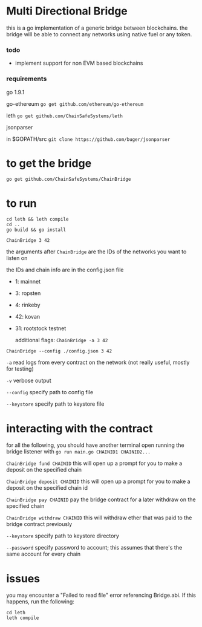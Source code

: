# Multi Directional Bridge

this is a go implementation of a generic bridge between blockchains. the bridge will be able to connect any networks using native fuel or any token.

### todo
* implement support for non EVM based blockchains

### requirements
go 1.9.1

go-ethereum
`go get github.com/ethereum/go-ethereum`

leth
`go get github.com/ChainSafeSystems/leth`

jsonparser

in $GOPATH/src
`git clone https://github.com/buger/jsonparser`

# to get the bridge
`go get github.com/ChainSafeSystems/ChainBridge`

# to run
```
cd leth && leth compile
cd ..
go build && go install
```

`ChainBridge 3 42`
  
  the arguments after `ChainBridge` are the IDs of the networks you want to listen on
  
  the IDs and chain info are in the config.json file

* 1: mainnet

* 3: ropsten

* 4: rinkeby

* 42: kovan

* 31: rootstock testnet
  
  additional flags:
 `ChainBridge -a 3 42`
 
 `ChainBridge --config ./config.json 3 42`
 
 `-a` read logs from every contract on the network (not really useful, mostly for testing)
 
 `-v` verbose output
 
 `--config` specify path to config file
 
 `--keystore` specify path to keystore file

# interacting with the contract

for all the following, you should have another terminal open running the bridge listener with `go run main.go CHAINID1 CHAINID2...`

`ChainBridge fund CHAINID` this will open up a prompt for you to make a deposit on the specified chain

`ChainBridge deposit CHAINID` this will open up a prompt for you to make a deposit on the specified chain id

`ChainBridge pay CHAINID` pay the bridge contract for a later withdraw on the specified chain

`ChainBridge withdraw CHAINID` this will withdraw ether that was paid to the bridge contract previously 
 
 `--keystore` specify path to keystore directory
 
 `--password` specify password to account; this assumes that there's the same account for every chain

# issues

you may encounter a "Failed to read file" error referencing Bridge.abi. If this happens, run the following:
```
cd leth
leth compile
```

